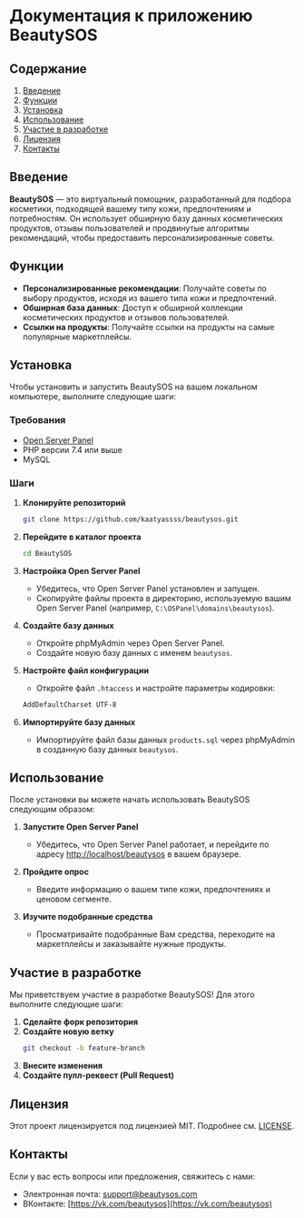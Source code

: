 # Документация к приложению BeautySOS

## Содержание
1. [Введение](#введение)
2. [Функции](#функции)
3. [Установка](#установка)
4. [Использование](#использование)
5. [Участие в разработке](#участие-в-разработке)
6. [Лицензия](#лицензия)
7. [Контакты](#контакты)

## Введение
**BeautySOS** — это виртуальный помощник, разработанный для подбора косметики, подходящей вашему типу кожи, предпочтениям и потребностям. Он использует обширную базу данных косметических продуктов, отзывы пользователей и продвинутые алгоритмы рекомендаций, чтобы предоставить персонализированные советы.

## Функции
- **Персонализированные рекомендации**: Получайте советы по выбору продуктов, исходя из вашего типа кожи и предпочтений.
- **Обширная база данных**: Доступ к обширной коллекции косметических продуктов и отзывов пользователей.
- **Ссылки на продукты**: Получайте ссылки на продукты на самые популярные маркетплейсы.

## Установка
Чтобы установить и запустить BeautySOS на вашем локальном компьютере, выполните следующие шаги:

### Требования
- [Open Server Panel](https://ospanel.io/)
- PHP версии 7.4 или выше
- MySQL

### Шаги
1. **Клонируйте репозиторий**
    ```sh
    git clone https://github.com/kaatyassss/beautysos.git
    ```

2. **Перейдите в каталог проекта**
    ```sh
    cd BeautySOS
    ```

3. **Настройка Open Server Panel**
   - Убедитесь, что Open Server Panel установлен и запущен.
   - Скопируйте файлы проекта в директорию, используемую вашим Open Server Panel (например, `C:\OSPanel\domains\beautysos`).

4. **Создайте базу данных**
   - Откройте phpMyAdmin через Open Server Panel.
   - Создайте новую базу данных с именем `beautysos`.

5. **Настройте файл конфигурации**
   - Откройте файл `.htaccess` и настройте параметры кодировки:
    ```sh
    AddDefaultCharset UTF-8
    ```

6. **Импортируйте базу данных**
   - Импортируйте файл базы данных `products.sql` через phpMyAdmin в созданную базу данных `beautysos`.

## Использование
После установки вы можете начать использовать BeautySOS следующим образом:

1. **Запустите Open Server Panel**
   - Убедитесь, что Open Server Panel работает, и перейдите по адресу [http://localhost/beautysos](http://localhost/beautysos) в вашем браузере.

2. **Пройдите опрос**
   - Введите информацию о вашем типе кожи, предпочтениях и ценовом сегменте.

3. **Изучите подобранные средства**
   - Просматривайте подобранные Вам средства, переходите на маркетплейсы и заказывайте нужные продукты.

## Участие в разработке
Мы приветствуем участие в разработке BeautySOS! Для этого выполните следующие шаги:

1. **Сделайте форк репозитория**
2. **Создайте новую ветку**
    ```sh
    git checkout -b feature-branch
    ```
3. **Внесите изменения**
4. **Создайте пулл-реквест (Pull Request)**

## Лицензия
Этот проект лицензируется под лицензией MIT. Подробнее см. [LICENSE](LICENSE).

## Контакты
Если у вас есть вопросы или предложения, свяжитесь с нами:

- Электронная почта: support@beautysos.com
- ВКонтакте: [https://vk.com/beautysos](https://vk.com/beautysos)


